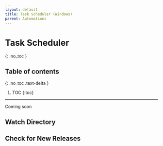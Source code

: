 ```yaml
---
layout: default
title: Task Scheduler (Windows)
parent: Automations
---
```


# Task Scheduler
{: .no_toc }

## Table of contents
{: .no_toc .text-delta }

1. TOC
{:toc}

---
Coming soon

## Watch Directory



## Check for New Releases

